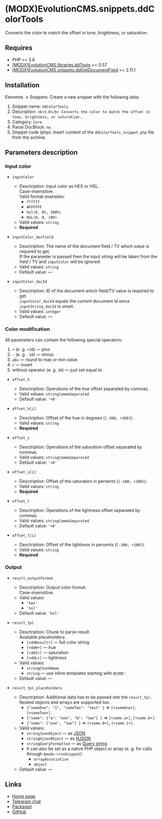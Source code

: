 # (MODX)EvolutionCMS.snippets.ddColorTools

Converts the color to match the offset in tone, brightness, or saturation.


## Requires

* PHP >= 5.6
* [(MODX)EvolutionCMS.libraries.ddTools](https://code.divandesign.biz/modx/ddtools) >= 0.57
* [(MODX)EvolutionCMS.snippets.ddGetDocumentField](https://code.divandesign.biz/modx/ddgetdocumentfield) >= 2.11.1


## Installation

Elements → Snippets: Create a new snippet with the following data:

1. Snippet name: `ddColorTools`.
2. Description: `<b>3.0</b> Converts the color to match the offset in tone, brightness, or saturation.`.
3. Category: `Core`.
4. Parse DocBlock: `no`.
5. Snippet code (php): Insert content of the `ddColorTools_snippet.php` file from the archive.


## Parameters description


### Input color

* `inputColor`
	* Desctription: Input color as HEX or HSL.  
		Case-insensitive.    
		Valid format examples:
		* `ffffff`
		* `#FFFFFF`
		* `hsl(0, 0%, 100%)`
		* `HSL(0, 0, 100)`
	* Valid values: `string`
	* **Required**
	
* `inputColor_docField`
	* Desctription: The name of the document field / TV which value is required to get.  
		If the parameter is passed then the input string will be taken from the field / TV and `inputColor` will be ignored.
	* Valid values: `string`
	* Default value: —
	
* `inputColor_docId`
	* Desctription: ID of the document which field/TV value is required to get.  
		`inputColor_docId` equals the current document id since `inputString_docId` is unset.
	* Valid values: `integer`
	* Default value: —


### Color modification

All parameters can contain the following special operators:
1. `+` (e. g. `+10`) — plus
2. `-` (e. g. `-10`) — minus
3. `abs` — round to max or min value
4. `r` — invert
5. without operator (e. g. `10`) — just set equal to

* `offset_h`
	* Desctription: Operations of the hue offset separated by commas.
	* Valid values: `stringCommaSeparated`
	* Default value: `'+0'`
	
* `offset_h[i]`
	* Desctription: Offset of the hue in degrees (`[-360; +360]`).
	* Valid values: `string`
	* **Required**
	
* `offset_s`
	* Desctription: Operations of the saturation offset separated by commas.
	* Valid values: `stringCommaSeparated`
	* Default value: `'+0'`
	
* `offset_s[i]`
	* Desctription: Offset of the saturation in persents (`[-100; +100]`).
	* Valid values: `string`
	* **Required**
	
* `offset_l`
	* Desctription: Operations of the lightness offset separated by commas.
	* Valid values: `stringCommaSeparated`
	* Default value: `'+0'`
	
* `offset_l[i]`
	* Desctription: Offset of the lightness in persents (`[-100; +100]`).
	* Valid values: `string`
	* **Required**


### Output

* `result_outputFormat`
	* Desctription: Output color format.  
		Case-insensitive.
	* Valid values:
		* `'hex'`
		* `'hsl'`
	* Default value: `'hsl'`
	
* `result_tpl`
	* Desctription: Chunk to parse result.  
		Available placeholders:
		* `[+ddResult+]` — full color string
		* `[+ddH+]` — hue
		* `[+ddS+]` — saturation
		* `[+ddL+]` — lightness
	* Valid values:
		* `stringChunkName`
		* `string` — use inline templates starting with `@CODE:`
	* Default value: —
	
* `result_tpl_placeholders`
	* Desctription:
		Additional data has to be passed into the `result_tpl`.  
		Nested objects and arrays are supported too:
		* `{"someOne": "1", "someTwo": "test" }` => `[+someOne+], [+someTwo+]`.
		* `{"some": {"a": "one", "b": "two"} }` => `[+some.a+]`, `[+some.b+]`.
		* `{"some": ["one", "two"] }` => `[+some.0+]`, `[+some.1+]`.
	* Valid values:
		* `stringJsonObject` — as [JSON](https://en.wikipedia.org/wiki/JSON)
		* `stringHjsonObject` — as [HJSON](https://hjson.github.io/)
		* `stringQueryFormatted` — as [Query string](https://en.wikipedia.org/wiki/Query_string)
		* It can also be set as a native PHP object or array (e. g. for calls through `$modx->runSnippet`):
			* `arrayAssociative`
			* `object`
	* Default value: —


## Links

* [Home page](https://code.divandesign.biz/modx/ddcolortools)
* [Telegram chat](https://t.me/dd_code)
* [Packagist](https://packagist.org/packages/dd/evolutioncms-snippets-ddcolortools)
* [GitHub](https://github.com/DivanDesign/EvolutionCMS.snippets.ddColorTools)


<link rel="stylesheet" type="text/css" href="https://DivanDesign.ru/assets/files/ddMarkdown.css" />